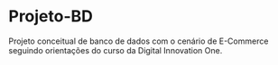 # Projeto-BD
Projeto conceitual de banco de dados com o cenário de E-Commerce seguindo orientações do curso da Digital Innovation One.
